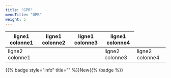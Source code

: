 ```yaml
---
title: "GPR"
menuTitle: "GPR"
weight: 5
---
```


<table>
  <thead>
   <tr>
      <th>ligne1 colonne1</th>
      <th>ligne1 colonne2</th>
      <th>ligne1 colonne3</th>
      <th rowspan="2">ligne1 colonne4</th>
   </tr>
   </thead>
   <tr>
      <td>ligne2 colonne1</td>
      <td colspan="2"></td>
      <td>ligne2 colonne3</td>
      <td>ligne2 colonne4</td>
   </tr>
</table> 


{{% badge style="info" title="" %}}New{{% /badge %}}
